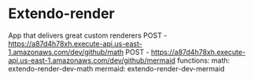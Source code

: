 # Extendo-render
App that delivers great custom renderers
  POST - https://a87d4h78xh.execute-api.us-east-1.amazonaws.com/dev/github/math
  POST - https://a87d4h78xh.execute-api.us-east-1.amazonaws.com/dev/github/mermaid
functions:
  math: extendo-render-dev-math
  mermaid: extendo-render-dev-mermaid

  